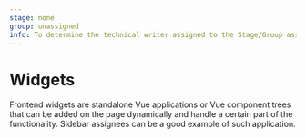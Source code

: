 ```yaml
---
stage: none
group: unassigned
info: To determine the technical writer assigned to the Stage/Group associated with this page, see https://about.gitlab.com/handbook/engineering/ux/technical-writing/#assignments
---
```


# Widgets

Frontend widgets are standalone Vue applications or Vue component trees that can be added on the page dynamically and handle a certain part of the functionality. Sidebar assignees can be a good example of such application.
